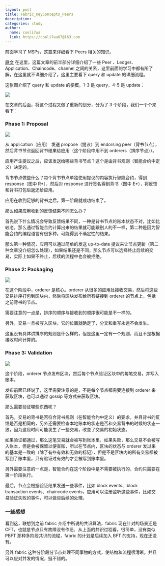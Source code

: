 ```yaml
---
layout: post
title: Fabric_KeyConcepts_Peers
description:
categories: study
author:
  name: cooli7wa
  link: https://cooli7wa67@163.com
---
```

前面学习了 MSPs，这篇来详细看下 Peers 相关的知识。

[原文](https://hyperledger-fabric.readthedocs.io/en/release-1.3/peers/peers.html) 在这里，这篇文章的前半部分详细介绍了一些 Peer 、Ledger、Application、Chaincode、channel 之间的关系，这里前面的学习中都有所了解，在这里就不详细介绍了，这里主要看下 query 和 update 的详细流程。

这张图介绍了 query 和 update 的梗概，1-3 是 query，4-5 是 update：

![]({{site.baseurl}}/images/md/hyperledger_fabric_key_concepts_Peer_0.png)

在文章的后面，将这个过程又做了重新的划分，分为了 3 个阶段，我们一个个来看下：

### Phase 1: Proposal

![]({{site.baseurl}}/images/md/hyperledger_fabric_key_concepts_Peer_1.png)

从 application（应用） 发送 propose（提议）到 endorsing peer（背书节点），然后背书节点返回背书结果给应用（这个阶段中用不到 orderers（排序节点））。

应用产生提议之后，应该发送给哪些背书节点？这个是由背书规则（智能合约中定义）决定的。

背书节点做些什么？每个背书节点单独使用提议的内容执行智能合约，得到 response（图中 R\*），然后对 response 进行签名得到背书（图中 E\*），将反馈和背书打包后返还给应用。

应用在收到足够的背书之后，第一阶段就成功结束了。

那么如果应用收到的反馈结果不同怎么办？

首先说下什么情况会导致反馈结果不同，一种是背书节点的账本状态不对，比如比较老，那么通过智能合约计算出来的结果就可能跟别人的不一样，第二种是因为智能合约的编程语言有很多种，可能得到不确定性的结果。

那么第一种情况，应用可以通过简单的发送 up-to-date 提议来让节点更新（第二种文章没介绍怎么处理），如果结果还是不同，那么节点可以选择终止后续的交易，实际上如果不终止，后续的流程中也会被拒绝。

### Phase 2: Packaging

![]({{site.baseurl}}/images/md/hyperledger_fabric_key_concepts_Peer_2.png)

在这个阶段中，orderer 是核心。orderer 从很多的应用处接收交易，然后将这些交易排序打包到区块内，然后将区块发布给所有链接到 orderer 的节点上，包括之前背书的节点。

需要注意的一点是，排序的顺序与接收到的顺序很可能是不一样的。

另外，交易一旦被写入区块，它的位置就确定了，分叉和重写永远不会发生。

这里没有具体讲排序的规则是什么样的，但是这里一定有一个规则，而且不是根据接收时间计算的。

### Phase 3: Validation

![]({{site.baseurl}}/images/md/hyperledger_fabric_key_concepts_Peer_3.png)

这个阶段，orderer 节点发布区块，然后每个节点验证区块中的每笔交易，并写入账本。

发布前面已经说了，这里需要注意的是，不是每个节点都需要连接到 orderer 来获取区块，也可以通过 gossip 等方式来获取区块。

那么需要验证哪些东西呢？

首先，交易的背书是否符合背书规则（在智能合约中定义）的要求，并且背书的反馈是否是相同的，另外还需要检查本地账本的状态是否和交易背书的时候的状态一致，因为这段时间可能发生了一些交易，改变了交易的初始状态。

如果验证都通过，那么这笔交易就会被写到账本里，如果失败，那么交易不会被写入账本，但是会被保留以便查账，所以在节点内，区块的状态与 orderer 发过来的基本是一致的（除了有些有效和无效的标记），但是不是区块内的所有交易都被写到了账本里，只有验证过有效的才会被写到账本里。

另外需要注意的一点是，智能合约在这个阶段中是不需要被执行的，合约只需要在第一阶段执行。

最后，节点会根据验证结果发送一些事件，比如 block events、block transaction events、chaincode events，应用可以注册监听这些事件，比如交易验证失败的事件，可以做些后续的处理。

### 一些感想

看到这，联想到之前 fabric 介绍中所说的共识算法，fabric 现在针对的场景还是 CFT，也就是节点只有故障没有作恶，从上面的共识过程看，很简单，没有类似 PBFT 那种多阶段共识的流程，fabric 的计划是后续加入 BFT 的支持，现在还没有。

另外 fabric 这种分阶段分节点处理不同事物的方式，使结构和流程很清晰，并且可以应对并发的情况，挺不错的。<script type="text/javascript" src="https://cdn.mathjax.org/mathjax/latest/MathJax.js?config=default"></script>
